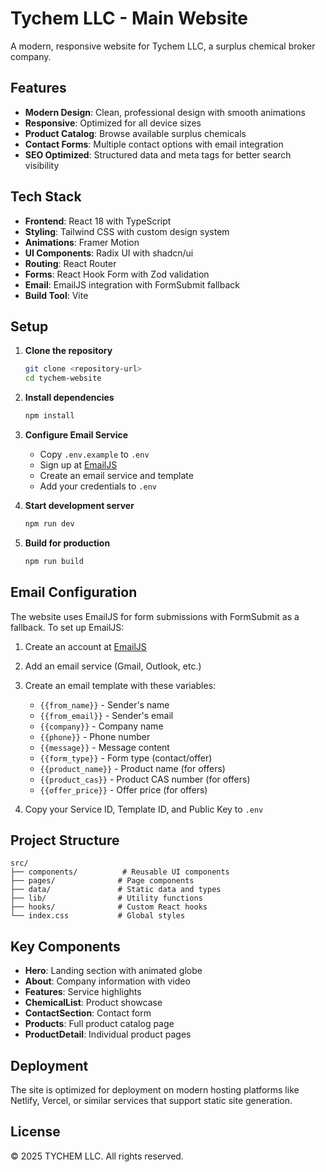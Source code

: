 # Tychem LLC - Main Website

A modern, responsive website for Tychem LLC, a surplus chemical broker company.

## Features

- **Modern Design**: Clean, professional design with smooth animations
- **Responsive**: Optimized for all device sizes
- **Product Catalog**: Browse available surplus chemicals
- **Contact Forms**: Multiple contact options with email integration
- **SEO Optimized**: Structured data and meta tags for better search visibility

## Tech Stack

- **Frontend**: React 18 with TypeScript
- **Styling**: Tailwind CSS with custom design system
- **Animations**: Framer Motion
- **UI Components**: Radix UI with shadcn/ui
- **Routing**: React Router
- **Forms**: React Hook Form with Zod validation
- **Email**: EmailJS integration with FormSubmit fallback
- **Build Tool**: Vite

## Setup

1. **Clone the repository**
   ```bash
   git clone <repository-url>
   cd tychem-website
   ```

2. **Install dependencies**
   ```bash
   npm install
   ```

3. **Configure Email Service**
   - Copy `.env.example` to `.env`
   - Sign up at [EmailJS](https://www.emailjs.com/)
   - Create an email service and template
   - Add your credentials to `.env`

4. **Start development server**
   ```bash
   npm run dev
   ```

5. **Build for production**
   ```bash
   npm run build
   ```

## Email Configuration

The website uses EmailJS for form submissions with FormSubmit as a fallback. To set up EmailJS:

1. Create an account at [EmailJS](https://www.emailjs.com/)
2. Add an email service (Gmail, Outlook, etc.)
3. Create an email template with these variables:
   - `{{from_name}}` - Sender's name
   - `{{from_email}}` - Sender's email
   - `{{company}}` - Company name
   - `{{phone}}` - Phone number
   - `{{message}}` - Message content
   - `{{form_type}}` - Form type (contact/offer)
   - `{{product_name}}` - Product name (for offers)
   - `{{product_cas}}` - Product CAS number (for offers)
   - `{{offer_price}}` - Offer price (for offers)

4. Copy your Service ID, Template ID, and Public Key to `.env`

## Project Structure

```
src/
├── components/          # Reusable UI components
├── pages/              # Page components
├── data/               # Static data and types
├── lib/                # Utility functions
├── hooks/              # Custom React hooks
└── index.css           # Global styles
```

## Key Components

- **Hero**: Landing section with animated globe
- **About**: Company information with video
- **Features**: Service highlights
- **ChemicalList**: Product showcase
- **ContactSection**: Contact form
- **Products**: Full product catalog page
- **ProductDetail**: Individual product pages

## Deployment

The site is optimized for deployment on modern hosting platforms like Netlify, Vercel, or similar services that support static site generation.

## License

© 2025 TYCHEM LLC. All rights reserved.
